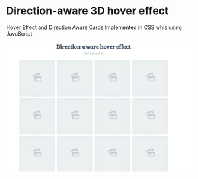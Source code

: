 # Direction-aware 3D hover effect

Hover Effect and Direction Aware Cards Implemented in CSS whis using JavaScript

![](assets/look.gif)

